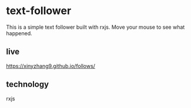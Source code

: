 # text-follower
This is a simple text follower built with rxjs. Move your mouse to see what happened.

## live
https://xinyzhang9.github.io/follows/

## technology
rxjs

